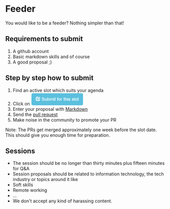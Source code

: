 # Feeder
You would like to be a feeder? Nothing simpler than that!

## Requirements to submit
1. A github account
1. Basic markdown skills and of course
1. A good proposal ;)

## Step by step how to submit
1. Find an active slot which suits your agenda
1. Click on ![Submit for this slot button](submit_button.png)
1. Enter your proposal with [Markdown](https://help.github.com/articles/github-flavored-markdown/)
1. Send the [pull request](https://help.github.com/articles/using-pull-requests/)
1. Make noise in the community to promote your PR

Note: The PRs get merged approximately one week before the slot date. This should give you enough time for preparation.

## Sessions
* The session should be no longer than thirty minutes plus fifteen minutes for Q&A
* Session proposals should be related to information technology, the tech industry or topics around it like
 * Soft skills
 * Remote working
 * ...
* We don't accept any kind of harassing content.

